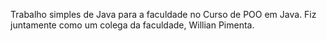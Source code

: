 Trabalho simples de Java para a faculdade no Curso de POO em Java. 
Fiz juntamente como um colega da faculdade,
Willian Pimenta.
